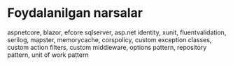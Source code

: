 # Foydalanilgan narsalar
aspnetcore, blazor, efcore sqlserver, asp.net identity, xunit, fluentvalidation, serilog, mapster, memorycache, corspolicy, custom exception classes, custom action filters, custom middleware, options pattern, repository pattern, unit of work pattern
